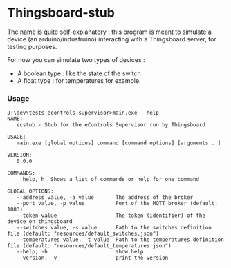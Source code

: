 # Thingsboard-stub

The name is quite self-explanatory : this program is meant to simulate a device (an arduino/industruino) interacting
with a Thingsboard server, for testing purposes.

For now you can simulate two types of devices :
- A boolean type : like the state of the switch
- A float type : for temperatures for example.

### Usage

```
J:\dev\tests-econtrols-supervisor>main.exe --help
NAME:
   ecstub - Stub for the eControls Supervisor run by Thingsboard

USAGE:
   main.exe [global options] command [command options] [arguments...]

VERSION:
   0.0.0

COMMANDS:
     help, h  Shows a list of commands or help for one command

GLOBAL OPTIONS:
   --address value, -a value       The address of the broker
   --port value, -p value          Port of the MQTT broker (default: 1883)
   --token value                   The token (identifier) of the device on thingsboard
   --switches value, -s value      Path to the switches definition file (default: "resources/default_switches.json")
   --temperatures value, -t value  Path to the temperatures definition file (default: "resources/default_temperatures.json")
   --help, -h                      show help
   --version, -v                   print the version
```